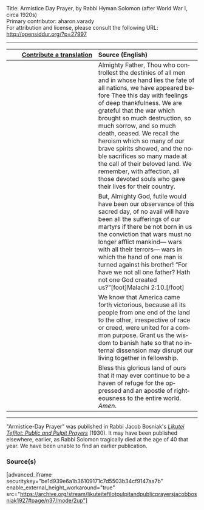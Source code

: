 <html>
<head></head>
<body>
Title: Armistice Day Prayer, by Rabbi Hyman Solomon (after World War I, circa 1920s)<br />
Primary contributor: aharon.varady<br />
For attribution and license, please consult the following URL: <a href="http://opensiddur.org/?p=27997">http://opensiddur.org/?p=27997</a>
<p />
<hr />

<table style="margin-left: auto;margin-right: auto;" class="draggable">
<thead><tr><th id="x" style="text-align: right;"><a href="https://opensiddur.org/contributing/upload/">Contribute a translation</a></th><th style="text-align: left;">Source (English)</th></tr></thead>
<tbody>
<tr><td style="vertical-align:top;" width="46%">
<div class="liturgy" lang="he">

</span></div></td>
 
<td style="vertical-align:top;" width="53%">
<div class="english" lang="en">
Almighty Father, 
Thou who controllest the destinies of all men 
and in whose hand lies the fate of all nations, 
we have appeared before Thee this day 
with feelings of deep thankfulness. 
We are grateful that the war which brought 
so much destruction, 
so much sorrow, 
and so much death, 
ceased. 
We recall the heroism 
which so many of our brave spirits showed, 
and the noble sacrifices 
so many made at the call of their beloved land. 
We remember, with affection, 
all those devoted souls who gave their lives for their country. 
</div></td></tr>


<tr><td style="vertical-align:top;" width="46%">
<div class="liturgy" lang="he">

</span></div></td>
 
<td style="vertical-align:top;" width="53%">
<div class="english" lang="en">
But, Almighty God, 
futile would have been our observance of this sacred day, 
of no avail will have been all the sufferings of our martyrs 
if there be not born in us the conviction 
that wars must no longer afflict mankind—
wars with all their terrors—
wars in which the hand of one man is turned against his brother! 
“For have we not all one father? 
Hath not one God created us?”[foot]Malachi 2:10.[/foot] 
</div></td></tr>


<tr><td style="vertical-align:top;" width="46%">
<div class="liturgy" lang="he">

</span></div></td>
 
<td style="vertical-align:top;" width="53%">
<div class="english" lang="en">
We know that America came forth victorious, 
because all its people 
from one end of the land to the other, 
irrespective of race or creed, 
were united for a common purpose. 
Grant us the wisdom to banish hate 
so that no internal dissension 
may disrupt our living together in fellowship. 
</div></td></tr>


<tr><td style="vertical-align:top;" width="46%">
<div class="liturgy" lang="he">

</span></div></td>
 
<td style="vertical-align:top;" width="53%">
<div class="english" lang="en">
Bless this glorious land of ours 
that it may ever continue to be 
a haven of refuge for the oppressed 
and an apostle of righteousness to the entire world. 
<em>Amen</em>. 
</div></td></tr>
</tbody></table>

<hr />

"Armistice-Day Prayer" was published in Rabbi Jacob Bosniak's <em><a href="https://opensiddur.org/compilations/sifrei-tehinot/likutei-tefilot-pulpit-and-public-prayers-compiled-and-edited-by-rabbi-jacob-bosniak-1927/">Likutei Tefilot: Public and Pulpit Prayers</a></em> (1930). It may have been published elsewhere, earlier, as Rabbi Solomon tragically died at the age of 40 that year. We have been unable to find an earlier publication.

<h3>Source(s)</h3>

[advanced_iframe securitykey="be1d939e6a1b36109171c7d5503b34cf9147aa7b" enable_external_height_workaround="true" src="https://archive.org/stream/likuteitefilotpulpitandpublicprayersjacobbosniak1927#page/n37/mode/2up"]
</body>
</html>
